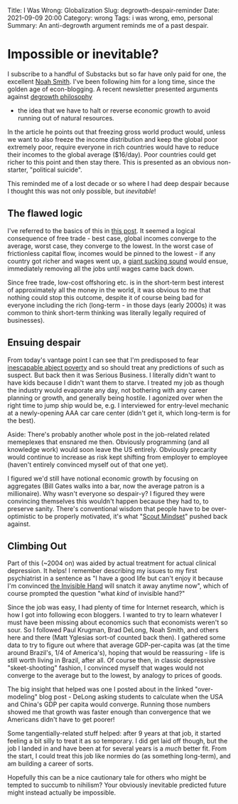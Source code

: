 Title: I Was Wrong: Globalization
Slug: degrowth-despair-reminder
Date: 2021-09-09 20:00
Category: wrong
Tags: i was wrong, emo, personal
Summary: An anti-degrowth argument reminds me of a past despair.

# Impossible or inevitable?

I subscribe to a handful of Substacks but so far have only paid for one, the
excellent [Noah Smith](https://noahpinion.substack.com). I've been following
him for a long time, since the golden age of econ-blogging. A recent
newsletter presented arguments against [degrowth philosophy](https://noahpinion.substack.com/p/people-are-realizing-that-degrowth)
- the idea that we have to halt or reverse economic growth to avoid running
out of natural resources.

In the article he points out that freezing gross world product would,
unless we want to also freeze the income distribution and keep the global poor
extremely poor, require everyone in rich countries would have to reduce their
incomes to the global average ($16/day). Poor countries could get richer
to this point and then stay there. This is presented as an obvious non-starter,
"political suicide".

This reminded me of a lost decade or so where I had deep despair because I
thought this was not only possible, but *inevitable*!

## The flawed logic

I've referred to the basics of this in [this post]({filename}../misc/over-modeling.md).
It seemed a logical consequence of free trade - best case, global incomes
converge to the average, worst case, they converge to the lowest. In the worst
case of frictionless capital flow, incomes would be pinned to the lowest - if
any country got richer and wages went up, a [giant sucking sound](https://en.wikiquote.org/wiki/Ross_Perot) would ensue,
immediately removing all the jobs until wages came back down.

Since free trade, low-cost offshoring etc. is in the short-term best interest
of approximately all the money in the world, it was obvious to me that nothing
could stop this outcome, despite it of course being bad for everyone including
the rich (long-term - in those days (early 2000s) it was common to think
short-term thinking was literally legally required of businesses).

## Ensuing despair

From today's vantage point I can see that I'm predisposed to fear
[inescapable abject poverty](https://en.wikipedia.org/wiki/Hocking_County,_Ohio)
and so should treat any predictions of such as suspect. But back then it was
Serious Business. I literally didn't want to have kids because I didn't want
them to starve. I treated my job as though the industry would evaporate any
day, not bothering with any career planning or growth, and generally being
hostile. I agonized over when the right time to jump ship would be, e.g. I
interviewed for entry-level mechanic at a newly-opening AAA car care center
(didn't get it, which long-term is for the best).

Aside: There's probably another whole post in the job-related related
memeplexes that ensnared me then. Obviously programming (and all knowledge work)
would soon leave the US entirely. Obviously precarity would continue to
increase as risk kept shifting from employer to employee (haven't entirely
convinced myself out of that one yet).

I figured we'd still have notional economic growth by focusing on aggregates
(Bill Gates walks into a bar, now the average patron is a millionaire). Why
wasn't everyone so despair-y? I figured they were convincing themselves this
wouldn't happen because they had to, to preserve sanity. There's conventional
wisdom that people have to be over-optimistic to be properly motivated, it's
what "[Scout Mindset](https://www.amazon.com/Scout-Mindset-Perils-Defensive-Thinking/dp/0735217556/)" pushed back against.

## Climbing Out

Part of this (~2004 on) was aided by actual treatment for actual clinical
depression. It helps! I remember describing my issues to my first
psychiatrist in a sentence as "I have a good life but can't enjoy it because
I'm convinced [the Invisible Hand](https://en.wikipedia.org/wiki/Invisible_hand)
will snatch it away anytime now", which of course prompted the question
"what _kind_ of invisible hand?"

Since the job was easy, I had plenty of time for Internet research, which is
how I got into following econ bloggers. I wanted to try to learn whatever I must
have been missing about economics such that economists weren't so sour. So I
followed Paul Krugman, Brad DeLong, Noah Smith, and others here and there (Matt
Yglesias sort-of counted back then). I gathered some data to try to figure
out where that average GDP-per-capita was (at the time around Brazil's, 1/4
of America's), hoping that would be reassuring - life is still worth living
in Brazil, after all. Of course then, in classic depressive "skeet-shooting"
fashion, I convinced myself that wages would not converge to the average but
to the lowest, by analogy to prices of goods.

The big insight that helped was one I posted about in the linked "over-modeling"
blog post - DeLong asking students to calculate when the USA and China's GDP per
capita would converge. Running those numbers showed me that growth was
faster enough than convergence that we Americans didn't have to get poorer!

Some tangentially-related stuff helped: after 9 years at that job, it started
feeling a bit silly to treat it as so temporary. I did get laid off though,
but the job I landed in and have been at for several years is a *much* better
fit. From the start, I could treat this job like normies do (as something
long-term), and am building a career of sorts.

Hopefully this can be a nice cautionary tale for others who might be tempted
to succumb to nihilism? Your obviously inevitable predicted future might instead
actually be impossible.
